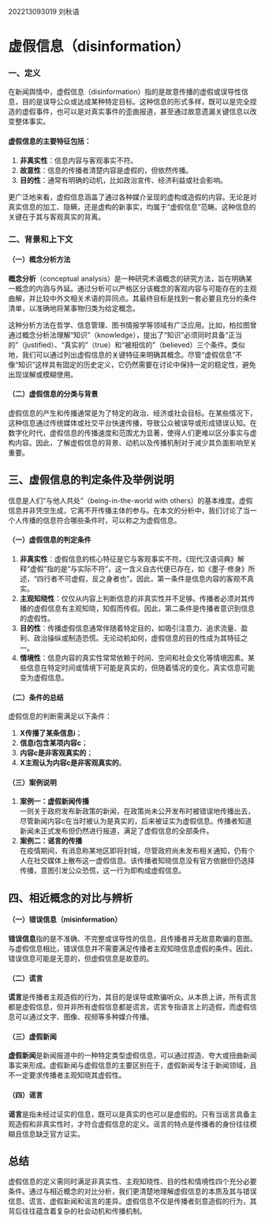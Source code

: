 202213093019 刘秋语
# 虚假信息（disinformation）

### 一、定义

在新闻舆情中，虚假信息（disinformation）指的是故意传播的虚假或误导性信息，目的是误导公众或达成某种特定目标。这种信息的形式多样，既可以是完全捏造的虚假事件，也可以是对真实事件的歪曲报道，甚至通过故意遗漏关键信息以改变整体事实。

#### 虚假信息的主要特征包括：

1. **非真实性**：信息内容与客观事实不符。
2. **故意性**：信息的传播者清楚内容是虚假的，但依然传播。
3. **目的性**：通常有明确的动机，比如政治宣传、经济利益或社会影响。

更广泛地来看，虚假信息涵盖了通过各种媒介呈现的虚构或造假的内容。无论是对真实信息的加工、隐瞒，还是虚构的新事实，均属于“虚假信息”范畴。这种信息的关键在于其与客观真实的背离。

### 二、背景和上下文

#### （一）概念分析方法

**概念分析**（conceptual analysis）是一种研究术语概念的研究方法，旨在明确某一概念的内涵与外延。通过分析可以严格区分该概念的客观内容与可能存在的主观曲解，并比较中外文相关术语的异同点。其最终目标是找到一套必要且充分的条件清单，以准确地将某事物归类为给定概念。

这种分析方法在哲学、信息管理、图书情报学等领域有广泛应用。比如，柏拉图曾通过概念分析法理解“知识”（knowledge），提出了“知识”必须同时具备“正当的”（justified）、“真实的”（true）和“被相信的”（believed）三个条件。类似地，我们可以通过列出虚假信息的关键特征来明确其概念。尽管“虚假信息”不像“知识”这样具有固定的历史定义，它仍然需要在讨论中保持一定的稳定性，避免出现误解或模糊使用。

#### （二）虚假信息的分类与背景

虚假信息的产生和传播通常是为了特定的政治、经济或社会目标。在某些情况下，这种信息通过传统媒体或社交平台快速传播，导致公众被误导或形成错误认知。在数字化时代，虚假信息的传播速度和范围尤为显著，使得人们更难以区分事实与虚构内容。因此，了解虚假信息的背景、动机以及传播机制对于减少其负面影响至关重要。

## 三、虚假信息的判定条件及举例说明

信息是人们“与他人共处”（being-in-the-world with others）的基本维度。虚假信息并非凭空生成，它离不开传播主体的参与。在本文的分析中，我们讨论了当一个人传播的信息符合哪些条件时，可以称之为虚假信息。

#### （一）虚假信息的判定条件

1. **非真实性**：虚假信息的核心特征是它与客观事实不符。《现代汉语词典》解释“虚假”指的是“与实际不符”，这一含义自古代便已存在，如《墨子·修身》所述，“四行者不可虚假，反之身者也”。因此，第一条件是信息内容的客观不真实。
2. **主观知晓性**：仅仅从内容上判断信息的非真实性并不足够。传播者必须对其传播的虚假信息有主观知晓，知假而传假。因此，第二条件是传播者意识到信息的虚假性。
3. **目的性**：传播虚假信息通常伴随着特定目的，如吸引注意力、追求流量、盈利、政治操纵或制造恐慌。无论动机如何，虚假信息的目的性成为其特征之一。
4. **情境性**：信息内容的真实性常常依赖于时间、空间和社会文化等情境因素。某些信息在特定时间或情境下可能是真实的，但随着情况的变化，真实信息可能变为虚假信息。

#### （二）条件的总结

虚假信息的判断需满足以下条件：

1. **X传播了某条信息i**；
2. **信息i包含某项内容c**；
3. **内容c是非客观真实的**；
4. **X主观认为内容c是非客观真实的**。

#### （三）案例说明

1. **案例一：虚假新闻传播**  
   一则关于政府发布新政策的新闻，在政策尚未公开发布时被错误地传播出去，尽管新闻内容c在当时被认为是真实的，后来被证实为虚假信息。传播者知道新闻未正式发布但仍然进行报道，满足了虚假信息的全部条件。
2. **案例二：谣言的传播**  
   在疫情期间，有消息称某地区即将封城，尽管政府尚未发布相关通知，仍有个人在社交媒体上散布这一虚假信息。该传播者知晓信息没有官方依据但仍选择传播，意图引发公众恐慌，这一行为即构成虚假信息。

## 四、相近概念的对比与辨析

#### （一）错误信息（misinformation）

**错误信息**指的是不准确、不完整或误导性的信息，且传播者并无故意欺骗的意图。与虚假信息相比，错误信息并不需要满足传播者主观知晓信息虚假的条件。因此，错误信息可能是无意的，但虚假信息是故意的。

#### （二）谎言

**谎言**是传播者主观造假的行为，其目的是误导或欺骗听众。从本质上讲，所有谎言都是虚假信息，但并非所有虚假信息都是谎言。谎言专指语言上的造假，而虚假信息可以通过文字、图像、视频等多种媒介传播。

#### （三）虚假新闻

**虚假新闻**是新闻报道中的一种特定类型虚假信息，可以通过捏造、夸大或扭曲新闻事实来形成。虚假新闻与虚假信息的主要区别在于，虚假新闻专注于新闻领域，且不一定要求传播者主观知晓其虚假性。

#### （四）谣言

**谣言**是指未经过证实的信息，既可以是真实的也可以是虚假的。只有当谣言具备主观造假和非真实性时，才符合虚假信息的定义。谣言的特点是传播者的身份往往模糊且信息缺乏官方证实。

## 总结

虚假信息的定义需同时满足非真实性、主观知晓性、目的性和情境性四个充分必要条件。通过与相近概念的对比分析，我们更清楚地理解虚假信息的本质及其与错误信息、谎言、虚假新闻和谣言的差异。虚假信息不仅是传播者刻意造假的行为，其背后往往蕴含着复杂的社会动机和传播机制。
